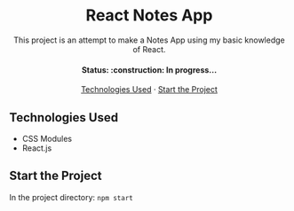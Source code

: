 <h1 align='center'>React Notes App</h1>

<p align='center'>This project is an attempt to make a Notes App using my basic knowledge of React.</p>

<h4 align='center'>Status: :construction: In progress...</h4>

<p align='center'>
  <a href='technologies-used'>Technologies Used</a> ·
  <a href='start-the-project'>Start the Project</a>
</p>

## Technologies Used
- CSS Modules
- React.js

## Start the Project

In the project directory:
`npm start`
